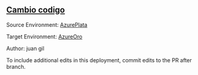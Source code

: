 ## [Cambio codigo](https://app.salto.io/orgs/640b353a-c151-4fd0-93c5-272610255b0b/envs/0346585e-ca5c-4924-9372-3b4299a0af5f/deployments/d0d07280-a488-4035-9155-a64360ce047f)

Source Environment: [AzurePlata](https://app.salto.io/orgs/640b353a-c151-4fd0-93c5-272610255b0b/envs/680075e9-54f2-451b-9b31-f2cec27f14a7)

Target Environment: [AzureOro](https://app.salto.io/orgs/640b353a-c151-4fd0-93c5-272610255b0b/envs/0346585e-ca5c-4924-9372-3b4299a0af5f) 

Author: juan gil

To include additional edits in this deployment, commit edits to the PR after branch.